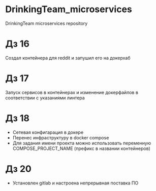 # DrinkingTeam_microservices
DrinkingTeam microservices repository

# Дз 16
Создал контейнера для reddit и запушил его на докерхаб

# Дз 17
Запуск сервисов в контейнерах и изменение докерфайлов в соответствии с указаниями линтера

# Дз 18
- Сетевая конфигарация в докере
- Перенес инфраструктуру в docker compose
- Для задания имени проекта можно использовать переменную COMPOSE_PROJECT_NAME (префикс в названии контейнеров)

# Дз 20
- Установлен gitlab и настроена непрерывная поставка ПО
